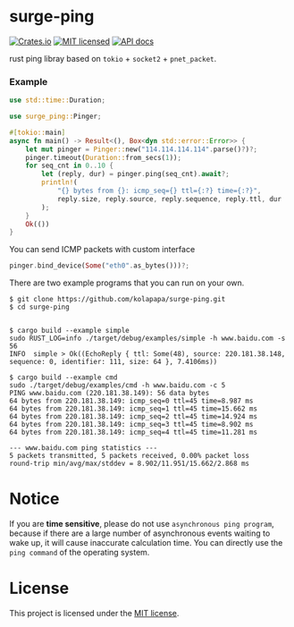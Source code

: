 # surge-ping
[![Crates.io](https://img.shields.io/crates/v/surge-ping.svg)](https://crates.io/crates/surge-ping)
[![MIT licensed](https://img.shields.io/badge/license-MIT-blue.svg)](https://github.com/kolapapa/surge-ping/blob/main/LICENSE)
[![API docs](https://docs.rs/surge-ping/badge.svg)](http://docs.rs/surge-ping)

rust ping libray based on `tokio` + `socket2` + `pnet_packet`.

### Example
```rust
use std::time::Duration;

use surge_ping::Pinger;

#[tokio::main]
async fn main() -> Result<(), Box<dyn std::error::Error>> {
    let mut pinger = Pinger::new("114.114.114.114".parse()?)?;
    pinger.timeout(Duration::from_secs(1));
    for seq_cnt in 0..10 {
        let (reply, dur) = pinger.ping(seq_cnt).await?;
        println!(
            "{} bytes from {}: icmp_seq={} ttl={:?} time={:?}",
            reply.size, reply.source, reply.sequence, reply.ttl, dur
        );
    }
    Ok(())
}

```

You can send ICMP packets with custom interface
```rust
pinger.bind_device(Some("eth0".as_bytes()))?;
```


There are two example programs that you can run on your own.
```shell
$ git clone https://github.com/kolapapa/surge-ping.git
$ cd surge-ping


$ cargo build --example simple
sudo RUST_LOG=info ./target/debug/examples/simple -h www.baidu.com -s 56
INFO  simple > Ok((EchoReply { ttl: Some(48), source: 220.181.38.148, sequence: 0, identifier: 111, size: 64 }, 7.4106ms))

$ cargo build --example cmd
sudo ./target/debug/examples/cmd -h www.baidu.com -c 5
PING www.baidu.com (220.181.38.149): 56 data bytes
64 bytes from 220.181.38.149: icmp_seq=0 ttl=45 time=8.987 ms
64 bytes from 220.181.38.149: icmp_seq=1 ttl=45 time=15.662 ms
64 bytes from 220.181.38.149: icmp_seq=2 ttl=45 time=14.924 ms
64 bytes from 220.181.38.149: icmp_seq=3 ttl=45 time=8.902 ms
64 bytes from 220.181.38.149: icmp_seq=4 ttl=45 time=11.281 ms

--- www.baidu.com ping statistics ---
5 packets transmitted, 5 packets received, 0.00% packet loss
round-trip min/avg/max/stddev = 8.902/11.951/15.662/2.868 ms
```

# Notice
If you are **time sensitive**, please do not use `asynchronous ping program`, because if there are a large number of asynchronous events waiting to wake up, it will cause inaccurate calculation time. You can directly use the `ping command` of the operating system.


# License
This project is licensed under the [MIT license].

[MIT license]: https://github.com/kolapapa/surge-ping/blob/main/LICENSE
